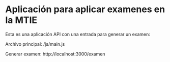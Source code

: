 # Aplicación para aplicar examenes en la MTIE
Esta es una aplicación API con una entrada para generar un examen:

Archivo principal: /js/main.js

Generar examen: http://localhost:3000/examen
